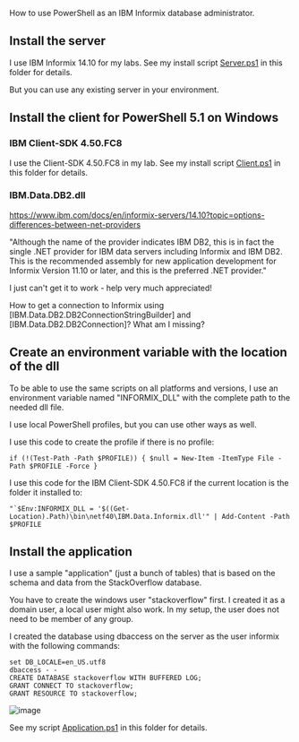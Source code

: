 How to use PowerShell as an IBM Informix database administrator.

## Install the server

I use IBM Informix 14.10 for my labs. See my install script [Server.ps1](Server.ps1) in this folder for details.

But you can use any existing server in your environment.


## Install the client for PowerShell 5.1 on Windows

### IBM Client-SDK 4.50.FC8

I use the Client-SDK 4.50.FC8 in my lab. See my install script [Client.ps1](Client.ps1) in this folder for details.


### IBM.Data.DB2.dll

https://www.ibm.com/docs/en/informix-servers/14.10?topic=options-differences-between-net-providers

"Although the name of the provider indicates IBM DB2, this is in fact the single .NET provider for IBM data servers including Informix and IBM DB2. This is the recommended assembly for new application development for Informix Version 11.10 or later, and this is the preferred .NET provider."

I just can't get it to work - help very much appreciated!

How to get a connection to Informix using [IBM.Data.DB2.DB2ConnectionStringBuilder] and [IBM.Data.DB2.DB2Connection]? What am I missing?


## Create an environment variable with the location of the dll

To be able to use the same scripts on all platforms and versions, I use an environment variable named "INFORMIX_DLL" with the complete path to the needed dll file.

I use local PowerShell profiles, but you can use other ways as well.

I use this code to create the profile if there is no profile:
```
if (!(Test-Path -Path $PROFILE)) { $null = New-Item -ItemType File -Path $PROFILE -Force }
```

I use this code for the IBM Client-SDK 4.50.FC8 if the current location is the folder it installed to:
```
"`$Env:INFORMIX_DLL = '$((Get-Location).Path)\bin\netf40\IBM.Data.Informix.dll'" | Add-Content -Path $PROFILE
```


## Install the application

I use a sample "application" (just a bunch of tables) that is based on the schema and data from the StackOverflow database.

You have to create the windows user "stackoverflow" first. I created it as a domain user, a local user might also work. In my setup, the user does not need to be member of any group.

I created the database using dbaccess on the server as the user informix with the following commands:
```
set DB_LOCALE=en_US.utf8
dbaccess - -
CREATE DATABASE stackoverflow WITH BUFFERED LOG;
GRANT CONNECT TO stackoverflow;
GRANT RESOURCE TO stackoverflow;
```
![image](https://user-images.githubusercontent.com/66946165/191233196-3f86d778-801d-43f2-920f-c3ac67da21f1.png)


See my script [Application.ps1](Application.ps1) in this folder for details.

